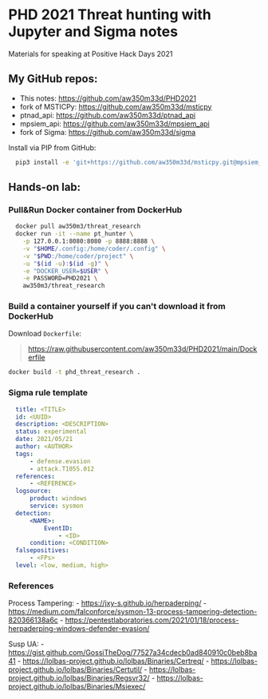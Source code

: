 # PHD 2021 Threat hunting with Jupyter and Sigma notes

Materials for speaking at Positive Hack Days 2021


## My GitHub repos:

- This notes: https://github.com/aw350m33d/PHD2021
- fork of MSTICPy: https://github.com/aw350m33d/msticpy
- ptnad_api: https://github.com/aw350m33d/ptnad_api
- mpsiem_api: https://github.com/aw350m33d/mpsiem_api
- fork of Sigma: https://github.com/aw350m33d/sigma

Install via PIP from GitHub:
```bash
  pip3 install -e 'git+https://github.com/aw350m33d/msticpy.git@mpsiem_data_provider#egg=msticpy[all]'
```

## Hands-on lab:

### Pull&Run Docker container from DockerHub
```bash
  docker pull aw350m3/threat_research
  docker run -it --name pt_hunter \
    -p 127.0.0.1:8080:8080 -p 8888:8888 \
    -v "$HOME/.config:/home/coder/.config" \
    -v "$PWD:/home/coder/project" \
    -u "$(id -u):$(id -g)" \
    -e "DOCKER_USER=$USER" \
    -e PASSWORD=PHD2021 \
    aw350m3/threat_research
```

### Build a container yourself if you can't download it from DockerHub

Download `Dockerfile`:
> https://raw.githubusercontent.com/aw350m33d/PHD2021/main/Dockerfile

```bash
docker build -t phd_threat_research .
```

### Sigma rule template
```yaml
  title: <TITLE>
  id: <UUID>
  description: <DESCRIPTION> 
  status: experimental
  date: 2021/05/21
  author: <AUTHOR>
  tags:
      - defense.evasion
      - attack.T1055.012
  references:
      - <REFERENCE>
  logsource:
      product: windows
      service: sysmon
  detection:
      <NAME>:
          EventID:
              - <ID>
      condition: <CONDITION>
  falsepositives:
      - <FPs>
  level: <low, medium, high>
```

### References
Process Tampering:
    - https://jxy-s.github.io/herpaderping/
    - https://medium.com/falconforce/sysmon-13-process-tampering-detection-820366138a6c
    - https://pentestlaboratories.com/2021/01/18/process-herpaderping-windows-defender-evasion/

Susp UA:
    - https://gist.github.com/GossiTheDog/77527a34cdecb0ad840910c0beb8ba41
    - https://lolbas-project.github.io/lolbas/Binaries/Certreq/
    - https://lolbas-project.github.io/lolbas/Binaries/Certutil/
    - https://lolbas-project.github.io/lolbas/Binaries/Regsvr32/
    - https://lolbas-project.github.io/lolbas/Binaries/Msiexec/